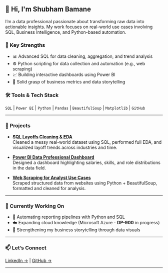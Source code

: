 ## 👋 Hi, I'm Shubham Bamane

I’m a data professional passionate about transforming raw data into actionable insights. My work focuses on real-world use cases involving SQL, Business Intelligence, and Python-based automation.

### 📌 Key Strengths
- 📊 Advanced SQL for data cleaning, aggregation, and trend analysis
- ⚙️ Python scripting for data collection and automation (e.g., web scraping)
- 📈 Building interactive dashboards using Power BI
- 💼 Solid grasp of business metrics and data storytelling

### 🛠️ Tools & Tech Stack
`SQL` | `Power BI` | `Python` | `Pandas` | `BeautifulSoup` | `Matplotlib` | `GitHub`

---

### 💼 Projects
- **[SQL Layoffs Cleaning & EDA](https://github.com/bamaneshubham/sql-layoffs-cleaning)**  
  Cleaned a messy real-world dataset using SQL, performed full EDA, and visualized layoff trends across industries and time.

- **[Power BI Data Professional Dashboard](https://github.com/bamaneshubham/data-professional-powerbi)**  
  Designed a dashboard highlighting salaries, skills, and role distributions in the data field.

- **[Web Scraping for Analyst Use Cases](https://github.com/bamaneshubham/web-scraping-data-analyst-project)**  
  Scraped structured data from websites using Python + BeautifulSoup, formatted and cleaned for analysis.

---

### 🌱 Currently Working On
- 🔄 Automating reporting pipelines with Python and SQL
- ☁️ Expanding cloud knowledge (Microsoft Azure - **DP-900** in progress)
- 📖 Strengthening my business storytelling through data visuals

---

### 📫 Let’s Connect
[LinkedIn →](https://www.linkedin.com/in/shubham-bamane) | [GitHub →](https://github.com/bamaneshubham)

---
